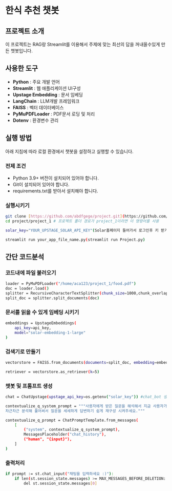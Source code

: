# 한식 추천 챗봇

## 프로젝트 소개

이 프로젝트는 RAG랑 Streamlit를 이용해서 
주제에 맞는 최선의 답을 꺼내올수있게 만든 챗봇입니다.

## 사용한 도구
- **Python** : 주요 개발 언어
- **Streamlit** : 웹 애플리케이션 UI구성
- **Upstage Embedding** : 문서 임베딩
- **LangChain** : LLM개발 프레임워크
- **FAISS** : 벡터 데이터베이스
- **PyMuPDFLoader** : PDF문서 로딩 및 처리
- **Dotenv** : 환경변수 관리

## 실행 방법

아래 지침에 따라 로컬 환경에서 챗봇을 설정하고 실행할 수 있습니다.

### 전제 조건

- Python 3.9+ 버전이 설치되어 있어야 합니다.
- Git이 설치되어 있어야 합니다.
- requirements.txt를 받아서 설치해야 합니다.

### 실행시키기
```bash
git clone [https://github.com/abdfgege/project.git](https://github.com/abdfgege/project.git)
cd project/project_1 # 프로젝트 폴더 경로가 project_1이라면 이 명령어를 사용

solar_key="YOUR_UPSTAGE_SOLAR_API_KEY"(Solar홈페이지 들어가서 로그인후 키 받기)

streamlit run your_app_file_name.py(streamlit run Project.py)

```
## 간단 코드분석

### 코드내에 파일 불러오기
```bash
loader = PyMuPDFLoader("/home/aca123/project_1/food.pdf")
doc = loader.load()
splitter = RecursiveCharacterTextSplitter(chunk_size=1000,chunk_overlap=50)
split_doc = splitter.split_documents(doc)

```


### 문서를 읽을 수 있게 임베딩 시키기
```bash
embeddings = UpstageEmbeddings(
    api_key=api_key,
    model="solar-embedding-1-large"
)

```


### 검색기로 만들기
```bash
vectorstore = FAISS.from_documents(documents=split_doc, embedding=embeddings)

retriever = vectorstore.as_retriever(k=5)

```


### 챗봇 및 프롬프트 생성
```bash
chat = ChatUpstage(upstage_api_key=os.getenv("solar_key")) #chat_bot 생성

contextualize_q_system_prompt = """사용자에게 받은 질문을 해석해서 지금 사용자가 어떤걸 선호하는지, 기분은 어떠한지를
차근차근 분석해 풀어써서 질문을 세세하게 답변하기 쉽게 재구성 시켜주세요."""

contextualize_q_prompt = ChatPromptTemplate.from_messages(
    [
        ("system", contextualize_q_system_prompt),
        MessagesPlaceholder("chat_history"),
        ("human", "{input}"),
    ]
)

```


### 출력처리
```bash
if prompt := st.chat_input("채팅을 입력하세요 :)"):
    if len(st.session_state.messages) >= MAX_MESSAGES_BEFORE_DELETION:
        del st.session_state.messages[0]

```
